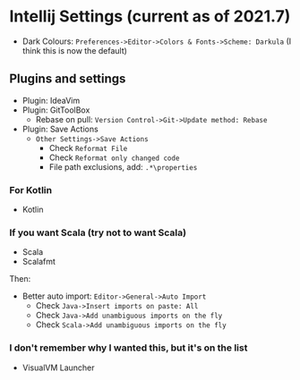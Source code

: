 # Intellij Settings (current as of 2021.7)

* Dark Colours: `Preferences->Editor->Colors & Fonts->Scheme: Darkula` (I think this is now the default)

## Plugins and settings

* Plugin: IdeaVim
* Plugin: GitToolBox
  * Rebase on pull: `Version Control->Git->Update method: Rebase`
* Plugin: Save Actions
  * `Other Settings->Save Actions`
    * Check `Reformat File`
    * Check `Reformat only changed code`
    * File path exclusions, add: `.*\properties`

### For Kotlin

* Kotlin

### If you want Scala (try not to want Scala)

* Scala
* Scalafmt

Then: 
* Better auto import: `Editor->General->Auto Import`
    * Check `Java->Insert imports on paste: All`
    * Check `Java->Add unambiguous imports on the fly`
    * Check `Scala->Add unambiguous imports on the fly`
    
### I don't remember why I wanted this, but it's on the list

* VisualVM Launcher
